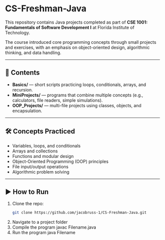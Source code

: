 # CS-Freshman-Java  

This repository contains Java projects completed as part of **CSE 1001: Fundamentals of Software Development I** at Florida Institute of Technology.  

The course introduced core programming concepts through small projects and exercises, with an emphasis on object-oriented design, algorithmic thinking, and data handling.  

---

## 📂 Contents  
- **Basics/** — short scripts practicing loops, conditionals, arrays, and recursion.  
- **MiniProjects/** — programs that combine multiple concepts (e.g., calculators, file readers, simple simulations).  
- **OOP_Projects/** — multi-file projects using classes, objects, and encapsulation.  

---

## 🛠 Concepts Practiced  
- Variables, loops, and conditionals  
- Arrays and collections  
- Functions and modular design  
- Object-Oriented Programming (OOP) principles  
- File input/output operations  
- Algorithmic problem solving  

---

## ▶️ How to Run  
1. Clone the repo:  
   ```bash
   git clone https://github.com/jacobruss-1/CS-Freshman-Java.git
2. Navigate to a project folder
3. Compile the program
  javac Filename.java
4. Run the program
   java Filename
